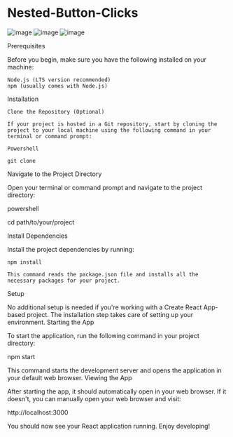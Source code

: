 # Nested-Button-Clicks
![image](https://github.com/gitbiruk2010/Nested-Button-Clicks/assets/103274295/e2b3ce6c-1068-4df6-962c-90aa08d710f8)
![image](https://github.com/gitbiruk2010/Nested-Button-Clicks/assets/103274295/2b62cd8f-5cb3-4e7e-811c-5fcd862e73f8)
![image](https://github.com/gitbiruk2010/Nested-Button-Clicks/assets/103274295/745866a5-e2c2-4ca4-ba96-6d1d2de0568e)



Prerequisites

Before you begin, make sure you have the following installed on your machine:

    Node.js (LTS version recommended)
    npm (usually comes with Node.js)

Installation

    Clone the Repository (Optional)

    If your project is hosted in a Git repository, start by cloning the project to your local machine using the following command in your terminal or command prompt:

    Powershell

    git clone 

Navigate to the Project Directory

Open your terminal or command prompt and navigate to the project directory:

powershell

cd path/to/your/project

Install Dependencies

Install the project dependencies by running:

    npm install

    This command reads the package.json file and installs all the necessary packages for your project.

Setup

No additional setup is needed if you're working with a Create React App-based project. The installation step takes care of setting up your environment.
Starting the App

To start the application, run the following command in your project directory:

npm start

This command starts the development server and opens the application in your default web browser.
Viewing the App

After starting the app, it should automatically open in your web browser. If it doesn't, you can manually open your web browser and visit:

http://localhost:3000

You should now see your React application running. Enjoy developing!
